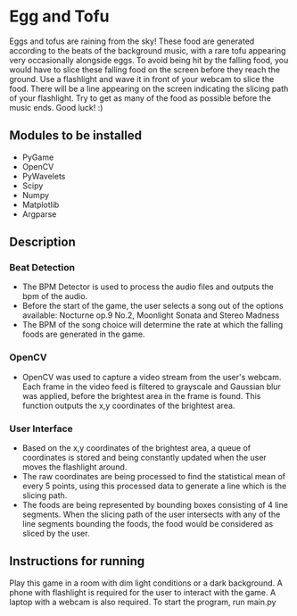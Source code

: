# Egg and Tofu
Eggs and tofus are raining from the sky! These food are generated according to the beats of the background music, with a rare tofu appearing very occasionally alongside eggs. To avoid being hit by the falling food, you would have to slice these falling food on the screen before they reach the ground. Use a flashlight and wave it in front of your webcam to slice the food. There will be a line appearing on the screen indicating the slicing path of your flashlight. Try to get as many of the food as possible before the music ends. Good luck! :) 

## Modules to be installed
* PyGame
* OpenCV
* PyWavelets
* Scipy
* Numpy
* Matplotlib
* Argparse

## Description
### Beat Detection
* The BPM Detector is used to process the audio files and outputs the bpm of the audio.
* Before the start of the game, the user selects a song out of the options available: Nocturne op.9 No.2, Moonlight Sonata and Stereo Madness
* The BPM of the song choice will determine the rate at which the falling foods are generated in the game.

### OpenCV
* OpenCV was used to capture a video stream from the user's webcam. Each frame in the video feed is filtered to grayscale and Gaussian blur was applied, before the brightest area in the frame is found. This function outputs the x,y coordinates of the brightest area.

### User Interface
* Based on the x,y coordinates of the brightest area, a queue of coordinates is stored and being constantly updated when the user moves the flashlight around.
* The raw coordinates are being processed to find the statistical mean of every 5 points, using this processed data to generate a line which is the slicing path.
* The foods are being represented by bounding boxes consisting of 4 line segments. When the slicing path of the user intersects with any of the line segments bounding the foods, the food would be considered as sliced by the user.

## Instructions for running
Play this game in a room with dim light conditions or a dark background. 
A phone with flashlight is required for the user to interact with the game.
A laptop with a webcam is also required.
To start the program, run main.py

